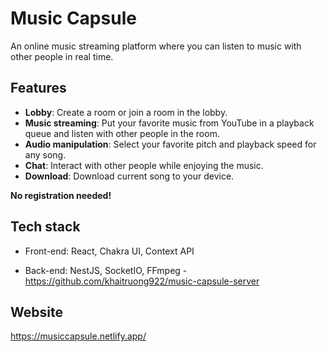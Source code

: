 # Music Capsule

An online music streaming platform where you can listen to music with other people in real time.

## Features

- **Lobby**: Create a room or join a room in the lobby.
- **Music streaming**: Put your favorite music from YouTube in a playback queue and listen with other people in the room. 
- **Audio manipulation**: Select your favorite pitch and playback speed for any song.
- **Chat**: Interact with other people while enjoying the music.
- **Download**: Download current song to your device.

**No registration needed!**

## Tech stack

- Front-end: React, Chakra UI, Context API

- Back-end: NestJS, SocketIO, FFmpeg - https://github.com/khaitruong922/music-capsule-server

## Website

https://musiccapsule.netlify.app/
